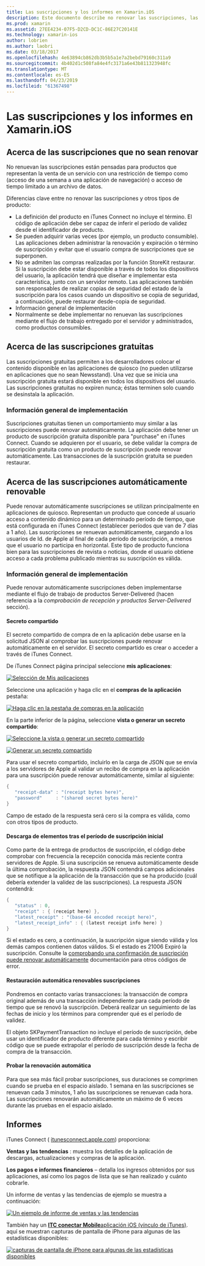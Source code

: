 ```yaml
---
title: Las suscripciones y los informes en Xamarin.iOS
description: Este documento describe no renovar las suscripciones, las suscripciones gratuitas, suscripciones puede renovar automáticamente y mediante iTunes Connect para informar sobre estos elementos.
ms.prod: xamarin
ms.assetid: 27EE4234-07F5-D2CD-DC1C-86E27C20141E
ms.technology: xamarin-ios
author: lobrien
ms.author: laobri
ms.date: 03/18/2017
ms.openlocfilehash: 4e63894cb862db3b5b5a1e7a2bebd79160c311a9
ms.sourcegitcommit: 4b402d1c508fa84e4fc3171a6e43b811323948fc
ms.translationtype: MT
ms.contentlocale: es-ES
ms.lasthandoff: 04/23/2019
ms.locfileid: "61367498"
---
```

# <a name="subscriptions-and-reporting-in-xamarinios"></a>Las suscripciones y los informes en Xamarin.iOS

## <a name="about-non-renewing-subscriptions"></a>Acerca de las suscripciones que no sean renovar

No renuevan las suscripciones están pensadas para productos que representan la venta de un servicio con una restricción de tiempo como (acceso de una semana a una aplicación de navegación) o acceso de tiempo limitado a un archivo de datos.   
   
Diferencias clave entre no renovar las suscripciones y otros tipos de producto:

-  La definición del producto en iTunes Connect no incluye el término. El código de aplicación debe ser capaz de inferir el período de validez desde el identificador de producto. 
-  Se pueden adquirir varias veces (por ejemplo, un producto consumible). Las aplicaciones deben administrar la renovación y expiración o término de suscripción y evitar que el usuario compra de suscripciones que se superponen. 
-  No se admiten las compras realizadas por la función StoreKit restaurar. Si la suscripción debe estar disponible a través de todos los dispositivos del usuario, la aplicación tendrá que diseñar e implementar esta característica, junto con un servidor remoto. Las aplicaciones también son responsables de realizar copias de seguridad del estado de la suscripción para los casos cuando un dispositivo se copia de seguridad, a continuación, puede restaurar desde-copia de seguridad. 
-  Información general de implementación
-  Normalmente se debe implementar no renuevan las suscripciones mediante el flujo de trabajo entregado por el servidor y administrados, como productos consumibles. 


## <a name="about-free-subscriptions"></a>Acerca de las suscripciones gratuitas

Las suscripciones gratuitas permiten a los desarrolladores colocar el contenido disponible en las aplicaciones de quiosco (no pueden utilizarse en aplicaciones que no sean Newsstand). Una vez que se inicia una suscripción gratuita estará disponible en todos los dispositivos del usuario. Las suscripciones gratuitas no expiren nunca; éstas terminen solo cuando se desinstala la aplicación.

### <a name="implementation-overview"></a>Información general de implementación

Suscripciones gratuitas tienen un comportamiento muy similar a las suscripciones puede renovar automáticamente. La aplicación debe tener un producto de suscripción gratuita disponible para "purchase" en iTunes Connect. Cuando se adquieren por el usuario, se debe validar la compra de suscripción gratuita como un producto de suscripción puede renovar automáticamente. Las transacciones de la suscripción gratuita se pueden restaurar.


## <a name="about-auto-renewable-subscriptions"></a>Acerca de las suscripciones automáticamente renovable

Puede renovar automáticamente suscripciones se utilizan principalmente en aplicaciones de quiosco. Representan un producto que concede al usuario acceso a contenido dinámico para un determinado período de tiempo, que está configurada en iTunes Connect (establecer períodos que van de 7 días a 1 año). Las suscripciones se renuevan automáticamente, cargando a los usuarios de Id. de Apple al final de cada período de suscripción, a menos que el usuario no participa en horizontal. Este tipo de producto funciona bien para las suscripciones de revista o noticias, donde el usuario obtiene acceso a cada problema publicado mientras su suscripción es válida.

### <a name="implementation-overview"></a>Información general de implementación

Puede renovar automáticamente suscripciones deben implementarse mediante el flujo de trabajo de productos Server-Delivered (hacen referencia a la *comprobación de recepción y productos Server-Delivered* sección).

#### <a name="shared-secret"></a>Secreto compartido

El secreto compartido de compra de en la aplicación debe usarse en la solicitud JSON al comprobar las suscripciones puede renovar automáticamente en el servidor. El secreto compartido es crear o acceder a través de iTunes Connect.

De iTunes Connect página principal seleccione **mis aplicaciones**:   
   
 [![](subscriptions-and-reporting-images/image2.png "Selección de Mis aplicaciones")](subscriptions-and-reporting-images/image2.png#lightbox)  
 
Seleccione una aplicación y haga clic en el **compras de la aplicación** pestaña:

[![](subscriptions-and-reporting-images/image6.png "Haga clic en la pestaña de compras en la aplicación")](subscriptions-and-reporting-images/image6.png#lightbox)

En la parte inferior de la página, seleccione **vista o generar un secreto compartido**:
   
 [![](subscriptions-and-reporting-images/image40.png "Seleccione la vista o generar un secreto compartido")](subscriptions-and-reporting-images/image40.png#lightbox)

 [![](subscriptions-and-reporting-images/image41.png "Generar un secreto compartido")](subscriptions-and-reporting-images/image41.png#lightbox)   
   
   
   
 Para usar el secreto compartido, incluirlo en la carga de JSON que se envía a los servidores de Apple al validar un recibo de compra en la aplicación para una suscripción puede renovar automáticamente, similar al siguiente:

```csharp
{
   "receipt-data" : "(receipt bytes here)",
   "password"     : "(shared secret bytes here)"
}
```

Campo de estado de la respuesta será cero si la compra es válida, como con otros tipos de producto.

#### <a name="downloading-items-after-the-initial-subscription-term"></a>Descarga de elementos tras el período de suscripción inicial

Como parte de la entrega de productos de suscripción, el código debe comprobar con frecuencia la recepción conocida más reciente contra servidores de Apple. Si una suscripción se renueva automáticamente desde la última comprobación, la respuesta JSON contendrá campos adicionales que se notifique a la aplicación de la transacción que se ha producido (cuál debería extender la validez de las suscripciones). La respuesta JSON contendrá:

```csharp
{
   "status" : 0,
   "receipt" : { (receipt here) },
   "latest_receipt" : "(base-64 encoded receipt here)",
   "latest_receipt_info" : { (latest receipt info here) }
}
```

Si el estado es cero, a continuación, la suscripción sigue siendo válida y los demás campos contienen datos válidos. Si el estado es 21006 Expiró la suscripción. Consulte la [comprobando una confirmación de suscripción puede renovar automáticamente](https://developer.apple.com/library/ios/releasenotes/General/ValidateAppStoreReceipt/Chapters/ValidateRemotely.html) documentación para otros códigos de error.

#### <a name="restoring-auto-renewable-subscriptions"></a>Restauración automática renovables suscripciones

Pondremos en contacto varias transacciones: la transacción de compra original además de una transacción independiente para cada período de tiempo que se renovó la suscripción. Deberá realizar un seguimiento de las fechas de inicio y los términos para comprender qué es el período de validez.   
   
   
   
 El objeto SKPaymentTransaction no incluye el período de suscripción, debe usar un identificador de producto diferente para cada término y escribir código que se puede extrapolar el período de suscripción desde la fecha de compra de la transacción.

#### <a name="testing-auto-renewal"></a>Probar la renovación automática

Para que sea más fácil probar suscripciones, sus duraciones se comprimen cuando se prueba en el espacio aislado. 1 semana en las suscripciones se renuevan cada 3 minutos, 1 año las suscripciones se renuevan cada hora. Las suscripciones renovarán automáticamente un máximo de 6 veces durante las pruebas en el espacio aislado.

## <a name="reporting"></a>Informes

iTunes Connect ( [itunesconnect.apple.com](http://itunesconnect.apple.com)) proporciona:   
   
 **Ventas y las tendencias** : muestra los detalles de la aplicación de descargas, actualizaciones y compras de la aplicación.   
   
 **Los pagos e informes financieros** – detalla los ingresos obtenidos por sus aplicaciones, así como los pagos de lista que se han realizado y cuánto cobrarle.

Un informe de ventas y las tendencias de ejemplo se muestra a continuación:   

 [![](subscriptions-and-reporting-images/image42.png "Un ejemplo de informe de ventas y las tendencias")](subscriptions-and-reporting-images/image42.png#lightbox)   
   
 También hay un [ **ITC conectar Mobile**aplicación iOS (vínculo de iTunes)](http://itunes.apple.com/us/app/itunes-connect-mobile/id376771144?mt=8).
aquí se muestran capturas de pantalla de iPhone para algunas de las estadísticas disponibles:   
   
 [![](subscriptions-and-reporting-images/image43.png "capturas de pantalla de iPhone para algunas de las estadísticas disponibles")](subscriptions-and-reporting-images/image43.png#lightbox)
